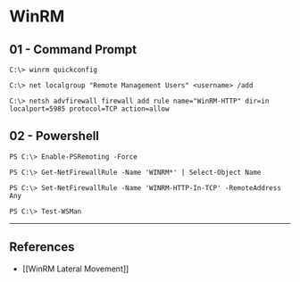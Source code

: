 # WinRM

## 01 - Command Prompt

```
C:\> winrm quickconfig

C:\> net localgroup "Remote Management Users" <username> /add

C:\> netsh advfirewall firewall add rule name="WinRM-HTTP" dir=in localport=5985 protocol=TCP action=allow
```

## 02 - Powershell

```
PS C:\> Enable-PSRemoting -Force

PS C:\> Get-NetFirewallRule -Name 'WINRM*' | Select-Object Name

PS C:\> Set-NetFirewallRule -Name 'WINRM-HTTP-In-TCP' -RemoteAddress Any 

PS C:\> Test-WSMan
```



---
## References

- [[WinRM Lateral Movement]]